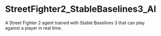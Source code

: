 # StreetFighter2_StableBaselines3_AI
A Street Fighter 2 agent trained with Stable Baselines 3 that can play against a player in real time.
